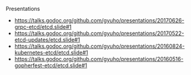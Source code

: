 Presentations

- https://talks.godoc.org/github.com/gyuho/presentations/20170626-grpc-etcd/etcd.slide#1
- https://talks.godoc.org/github.com/gyuho/presentations/20170522-etcd-updates/etcd.slide#1
- https://talks.godoc.org/github.com/gyuho/presentations/20160824-kubernetes-etcd/etcd.slide#1
- https://talks.godoc.org/github.com/gyuho/presentations/20160516-gopherfest-etcd/etcd.slide#1
